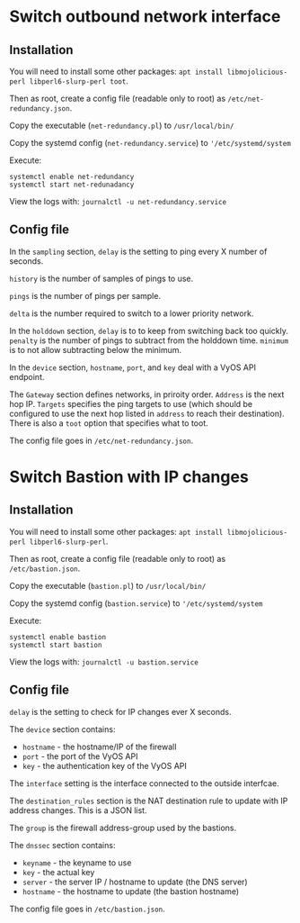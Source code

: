 # Switch outbound network interface

## Installation

You will need to install some other packages:
`apt install libmojolicious-perl libperl6-slurp-perl toot`.

Then as root, create a config file (readable only to root) as
`/etc/net-redundancy.json`.

Copy the executable (`net-redundancy.pl`) to `/usr/local/bin/`

Copy the systemd config (`net-redundancy.service`) to
`'/etc/systemd/system`

Execute:
```
systemctl enable net-redundancy
systemctl start net-redunadancy
```

View the logs with: `journalctl -u net-redundancy.service`


## Config file

In the `sampling` section, `delay` is the setting to ping every X number
of seconds.

`history` is the number of samples of pings to use.

`pings` is the number of pings per sample.

`delta` is the number required to switch to a lower priority network.

In the `holddown` section, `delay` is to to keep from switching back too
quickly.  `penalty` is the number of pings to subtract from the holddown
time.  `minimum` is to not allow subtracting below the minimum.

In the `device` section, `hostname`, `port`, and `key` deal with a VyOS
API endpoint.

The `Gateway` section defines networks, in priroity order.  `Address` is
the next hop IP.  `Targets` specifies the ping targets to use (which
should be configured to use the next hop listed in `address` to reach
their destination).  There is also a `toot` option that specifies what
to toot.

The config file goes in `/etc/net-redundancy.json`.

# Switch Bastion with IP changes

## Installation

You will need to install some other packages:
`apt install libmojolicious-perl libperl6-slurp-perl`.

Then as root, create a config file (readable only to root) as
`/etc/bastion.json`.

Copy the executable (`bastion.pl`) to `/usr/local/bin/`

Copy the systemd config (`bastion.service`) to
`'/etc/systemd/system`

Execute:
```
systemctl enable bastion
systemctl start bastion
```

View the logs with: `journalctl -u bastion.service`


## Config file

`delay` is the setting to check for IP changes ever X seconds.

The `device` section contains:

 * `hostname` - the hostname/IP of the firewall
 * `port` - the port of the VyOS API
 * `key` - the authentication key of the VyOS API

The `interface` setting is the interface connected to the outside
interfcae.

The `destination_rules` section is the NAT destination rule to update
with IP address changes. This is a JSON list.

The `group` is the firewall address-group used by the bastions.

The `dnssec` section contains:

 * `keyname` - the keyname to use
 * `key` - the actual key
 * `server` - the server IP / hostname to update (the DNS server)
 * `hostname` - the hostname to update (the bastion hostname)

The config file goes in `/etc/bastion.json`.
